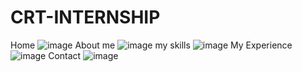 # CRT-INTERNSHIP
Home
![image](https://github.com/cshovik/CRT-INTERNSHIP--PORTFOLIO/assets/113230439/42575f40-932a-4cea-bce6-6f4cc442bb25)
About me
![image](https://github.com/cshovik/CRT-INTERNSHIP--PORTFOLIO/assets/113230439/97ad681e-d73f-413c-905a-39a319fc0673)
my skills
![image](https://github.com/cshovik/CRT-INTERNSHIP--PORTFOLIO/assets/113230439/3d422363-562d-40a7-865a-22b7f6cdfaaa)
My Experience
![image](https://github.com/cshovik/CRT-INTERNSHIP--PORTFOLIO/assets/113230439/098d7298-95f2-4605-8793-7ebb0a7238b2)
Contact
![image](https://github.com/cshovik/CRT-INTERNSHIP--PORTFOLIO/assets/113230439/b7eec986-7f73-4e4a-9a22-dbfdc17730cc)


